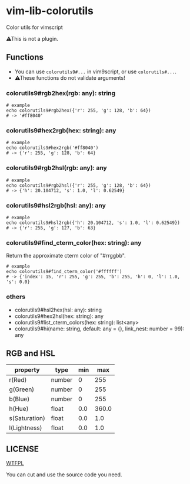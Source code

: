 # vim-lib-colorutils
Color utils for vimscript

⚠This is not a plugin.

## Functions

- You can use `colorutils9#...` in vim9script, or use `colorutils#...`.
- ⚠These functions do not validate arguments!

### colorutils9#rgb2hex(rgb: any): string
```vim
# example
echo colorutils9#rgb2hex({'r': 255, 'g': 128, 'b': 64})
# -> '#ff8040'
```

### colorutils9#hex2rgb(hex: string): any
```vim
# example
echo colorutils9#hex2rgb('#ff8040')
# -> {'r': 255, 'g': 128, 'b': 64}
```

### colorutils9#rgb2hsl(rgb: any): any
```vim
# example
echo colorutils9#rgb2hsl({'r': 255, 'g': 128, 'b': 64})
# -> {'h': 20.104712, 's': 1.0, 'l': 0.62549}
```

### colorutils9#hsl2rgb(hsl: any): any
```vim
# example
echo colorutils9#hsl2rgb({'h': 20.104712, 's': 1.0, 'l': 0.62549})
# -> {'r': 255, 'g': 127, 'b': 63}
```

### colorutils9#find_cterm_color(hex: string): any
Return the approximate cterm color of "#rrggbb".
```vim
# example
echo colorutils9#find_cterm_color('#ffffff')
# -> {'index': 15, 'r': 255, 'g': 255, 'b': 255, 'h': 0, 'l': 1.0, 's': 0.0}
```

### others
- colorutils9#hsl2hex(hsl: any): string
- colorutils9#hex2hsl(hex: string): any
- colorutils9#list_cterm_colors(hex: string): list&lt;any>
- colorutils9#hi(name: string, default: any = {}, link_nest: number = 99): any

## RGB and HSL
|property     |type  |min|max  |
|-------------|------|---|-----|
|r(Red)       |number|0  |255  |
|g(Green)     |number|0  |255  |
|b(Blue)      |number|0  |255  |
|h(Hue)       |float |0.0|360.0|
|s(Saturation)|float |0.0|1.0  |
|l(Lightness) |float |0.0|1.0  |

## LICENSE
[WTFPL](https://www.wtfpl.net)

You can cut and use the source code you need.
